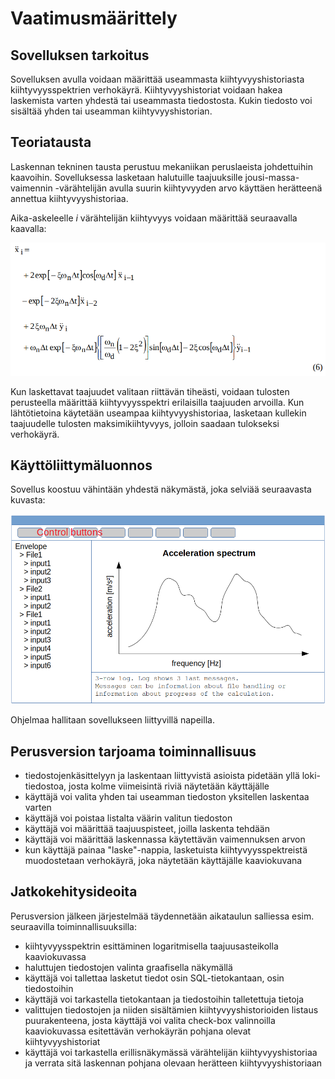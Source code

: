 # Vaatimusmäärittely

## Sovelluksen tarkoitus

Sovelluksen avulla voidaan määrittää useammasta kiihtyvyyshistoriasta kiihtyvyysspektrien verhokäyrä. Kiihtyvyyshistoriat voidaan hakea laskemista varten yhdestä tai useammasta tiedostosta. Kukin tiedosto voi sisältää yhden tai useamman kiihtyvyyshistorian.

## Teoriatausta

Laskennan tekninen tausta perustuu mekaniikan peruslaeista johdettuihin kaavoihin. Sovelluksessa lasketaan halutuille taajuuksille jousi-massa-vaimennin -värähtelijän avulla suurin kiihtyvyyden arvo käyttäen herätteenä annettua kiihtyvyyshistoriaa.

Aika-askeleelle *i* värähtelijän kiihtyvyys voidaan määrittää seuraavalla kaavalla:

<img src="https://github.com/Robustic/ot-harjoitustyo/blob/master/dokumentointi/kuvat/PictureAccelerationOfTheOscillator.png" width="895">

Kun laskettavat taajuudet valitaan riittävän tiheästi, voidaan tulosten perusteella määrittää kiihtyvyysspektri erilaisilla taajuuden arvoilla. Kun lähtötietoina käytetään useampaa kiihtyvyyshistoriaa, lasketaan kullekin taajuudelle tulosten maksimikiihtyvyys, jolloin saadaan tulokseksi verhokäyrä.

## Käyttöliittymäluonnos

Sovellus koostuu vähintään yhdestä näkymästä, joka selviää seuraavasta kuvasta:

<img src="https://github.com/Robustic/ot-harjoitustyo/blob/master/dokumentointi/kuvat/PictureLayout1.png" width="949">

Ohjelmaa hallitaan sovellukseen liittyvillä napeilla.

## Perusversion tarjoama toiminnallisuus

- tiedostojenkäsittelyyn ja laskentaan liittyvistä asioista pidetään yllä loki-tiedostoa, josta kolme viimeisintä riviä näytetään käyttäjälle
- käyttäjä voi valita yhden tai useamman tiedoston yksitellen laskentaa varten
- käyttäjä voi poistaa listalta väärin valitun tiedoston
- käyttäjä voi määrittää taajuuspisteet, joilla laskenta tehdään
- käyttäjä voi määrittää laskennassa käytettävän vaimennuksen arvon
- kun käyttäjä painaa "laske"-nappia, lasketuista kiihtyvyysspektreistä muodostetaan verhokäyrä, joka näytetään käyttäjälle kaaviokuvana

## Jatkokehitysideoita

Perusversion jälkeen järjestelmää täydennetään aikataulun salliessa esim. seuraavilla toiminnallisuuksilla:

- kiihtyvyysspektrin esittäminen logaritmisella taajuusasteikolla kaaviokuvassa
- haluttujen tiedostojen valinta graafisella näkymällä
- käyttäjä voi tallettaa lasketut tiedot osin SQL-tietokantaan, osin tiedostoihin
- käyttäjä voi tarkastella tietokantaan ja tiedostoihin talletettuja tietoja
- valittujen tiedostojen ja niiden sisältämien kiihtyvyyshistorioiden listaus puurakenteena, josta käyttäjä voi valita check-box valinnoilla kaaviokuvassa esitettävän verhokäyrän pohjana olevat kiihtyvyyshistoriat
- käyttäjä voi tarkastella erillisnäkymässä värähtelijän kiihtyvyyshistoriaa ja verrata sitä laskennan pohjana olevaan herätteen kiihtyvyyshistoriaan
